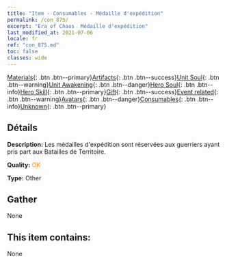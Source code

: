 ```yaml
---
title: "Item - Consumables - Médaille d'expédition"
permalink: /con_875/
excerpt: "Era of Chaos  Médaille d'expédition"
last_modified_at: 2021-07-06
locale: fr
ref: "con_875.md"
toc: false
classes: wide
---
```

 [Materials](/ItemsFR/){: .btn .btn--primary}[Artifacts](/ItemsFR/Artifacts/){: .btn .btn--success}[Unit Soul](/ItemsFR/UnitSoul/){: .btn .btn--warning}[Unit Awakening](/ItemsFR/UnitAwakening/){: .btn .btn--danger}[Hero Soul](/ItemsFR/HeroSoul/){: .btn .btn--info}[Hero Skill](/ItemsFR/HeroSkill/){: .btn .btn--primary}[Gift](/ItemsFR/Gift/){: .btn .btn--success}[Event related](/ItemsFR/Events/){: .btn .btn--warning}[Avatars](/ItemsFR/Avatars/){: .btn .btn--danger}[Consumables](/ItemsFR/Consumables/){: .btn .btn--info}[Unknown](/ItemsFR/Unknown/){: .btn .btn--primary}

## Détails
 **Description:** Les médailles d'expédition sont réservées aux guerriers ayant pris part aux Batailles de Territoire.

 **Quality:** <span style="color: #FF8C00">OK</span>

 **Type:** Other

## Gather

  None

## This item contains:

  None

